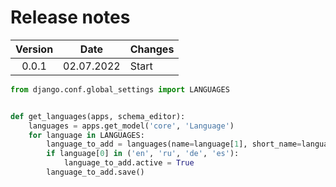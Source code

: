 # Release notes

| Version |    Date    | Changes                     |
|:-------:|:----------:|:----------------------------|
|  0.0.1  | 02.07.2022 | Start                       |


```python
from django.conf.global_settings import LANGUAGES


def get_languages(apps, schema_editor):
    languages = apps.get_model('core', 'Language')
    for language in LANGUAGES:
        language_to_add = languages(name=language[1], short_name=language[0])
        if language[0] in ('en', 'ru', 'de', 'es'):
            language_to_add.active = True
        language_to_add.save()

```